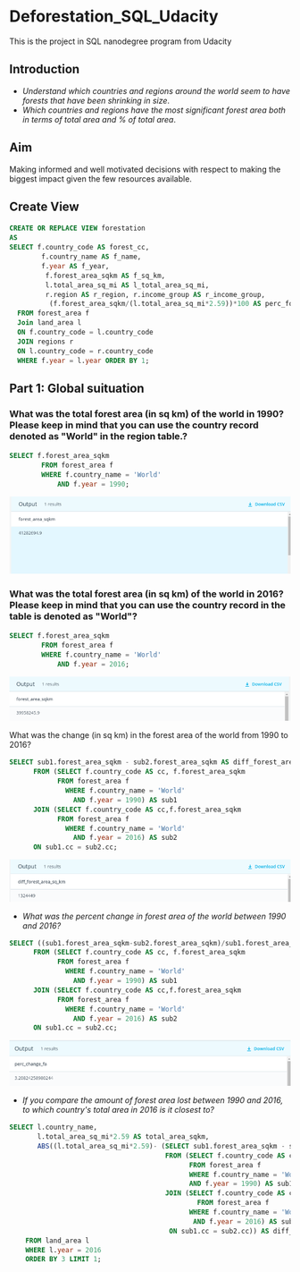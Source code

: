 # Deforestation_SQL_Udacity
This is the project in SQL nanodegree program from Udacity

## Introduction
- _Understand which countries and regions around the world seem to have forests that have been shrinking in size_.
- _Which countries and regions have the most significant forest area both in terms of total area and % of total area_.

## Aim
Making informed and well motivated decisions with respect to making the biggest impact given the few resources available.

## Create View
```sql
CREATE OR REPLACE VIEW forestation
AS
SELECT f.country_code AS forest_cc,
        f.country_name AS f_name,
        f.year AS f_year,
         f.forest_area_sqkm AS f_sq_km,
         l.total_area_sq_mi AS l_total_area_sq_mi,
         r.region AS r_region, r.income_group AS r_income_group,
          (f.forest_area_sqkm/(l.total_area_sq_mi*2.59))*100 AS perc_forest_area
  FROM forest_area f
  Join land_area l
  ON f.country_code = l.country_code
  JOIN regions r
  ON l.country_code = r.country_code
  WHERE f.year = l.year ORDER BY 1;
```

## Part 1: Global suituation

### What was the total forest area (in sq km) of the world in 1990? Please keep in mind that you can use the country record denoted as "World" in the region table.?

```sql
SELECT f.forest_area_sqkm
		FROM forest_area f
        WHERE f.country_name = 'World'
        	AND f.year = 1990;
```
![](https://github.com/pranay1990/Deforestation_SQL_Udacity/blob/main/images/GS_pic1.png)

### What was the total forest area (in sq km) of the world in 2016? Please keep in mind that you can use the country record in the table is denoted as "World"?
```sql
SELECT f.forest_area_sqkm
		FROM forest_area f
        WHERE f.country_name = 'World'
        	AND f.year = 2016;
```
![](https://github.com/pranay1990/Deforestation_SQL_Udacity/blob/main/images/GS_pic2.png)

 What was the change (in sq km) in the forest area of the world from 1990 to 2016?
```sql
SELECT sub1.forest_area_sqkm - sub2.forest_area_sqkm AS diff_forest_area_sq_km
      FROM (SELECT f.country_code AS cc, f.forest_area_sqkm
      	    FROM forest_area f
              WHERE f.country_name = 'World'
              	AND f.year = 1990) AS sub1
      JOIN (SELECT f.country_code AS cc,f.forest_area_sqkm
      		FROM forest_area f
              WHERE f.country_name = 'World'
              	AND f.year = 2016) AS sub2
      ON sub1.cc = sub2.cc;
```

![](https://github.com/pranay1990/Deforestation_SQL_Udacity/blob/main/images/GS_pic3.png)

- _What was the percent change in forest area of the world between 1990 and 2016?_
```sql
SELECT ((sub1.forest_area_sqkm-sub2.forest_area_sqkm)/sub1.forest_area_sqkm)*100  AS perc_change_fa
      FROM (SELECT f.country_code AS cc, f.forest_area_sqkm
      	    FROM forest_area f
              WHERE f.country_name = 'World'
              	AND f.year = 1990) AS sub1
      JOIN (SELECT f.country_code AS cc,f.forest_area_sqkm
      		FROM forest_area f
              WHERE f.country_name = 'World'
              	AND f.year = 2016) AS sub2
      ON sub1.cc = sub2.cc;
```
![](https://github.com/pranay1990/Deforestation_SQL_Udacity/blob/main/images/GS_pic4.png)

- _If you compare the amount of forest area lost between 1990 and 2016, to which country's total area in 2016 is it closest to?_
```sql
SELECT l.country_name,
       l.total_area_sq_mi*2.59 AS total_area_sqkm,
       ABS((l.total_area_sq_mi*2.59)- (SELECT sub1.forest_area_sqkm - sub2.forest_area_sqkm AS diff_forest_area_sq_km
                                       FROM (SELECT f.country_code AS cc, f.forest_area_sqkm
      	                                     FROM forest_area f
                                             WHERE f.country_name = 'World'
              	                             AND f.year = 1990) AS sub1
                                       JOIN (SELECT f.country_code AS cc,f.forest_area_sqkm
      		                                   FROM forest_area f
                                             WHERE f.country_name = 'World'
              	                              AND f.year = 2016) AS sub2
                                        ON sub1.cc = sub2.cc)) AS diff_fa_la_sqkm
    FROM land_area l
    WHERE l.year = 2016
    ORDER BY 3 LIMIT 1;
```
